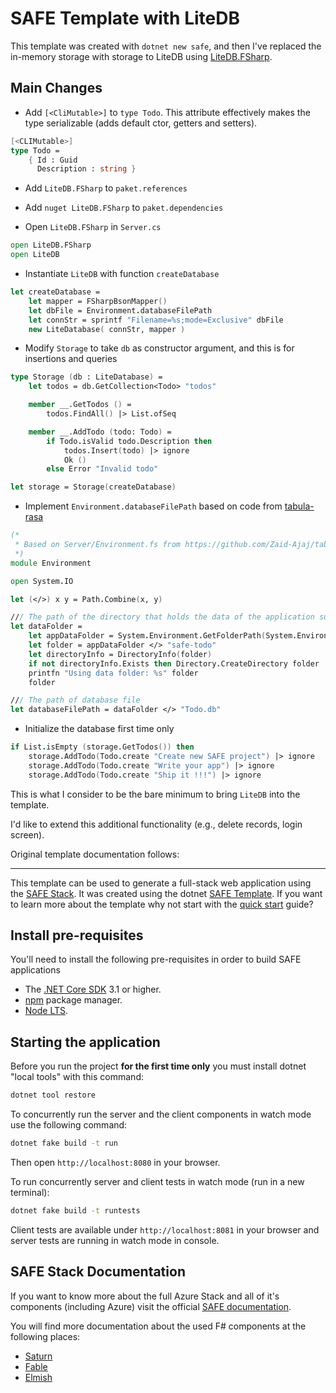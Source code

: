 # SAFE Template with LiteDB

This template was created with `dotnet new safe`, and then I've replaced the in-memory storage with storage to LiteDB using [LiteDB.FSharp](https://github.com/Zaid-Ajaj/LiteDB.FSharp).

## Main Changes

- Add `[<CliMutable>]` to `type Todo`. This attribute effectively makes the type serializable (adds default ctor, getters and setters).

```fs
[<CLIMutable>]
type Todo =
    { Id : Guid
      Description : string }
```

- Add `LiteDB.FSharp` to `paket.references`
- Add `nuget LiteDB.FSharp` to `paket.dependencies`

- Open `LiteDB.FSharp` in `Server.cs`

```fs
open LiteDB.FSharp
open LiteDB
```

- Instantiate `LiteDB` with function `createDatabase`

```fs
let createDatabase =
    let mapper = FSharpBsonMapper()
    let dbFile = Environment.databaseFilePath
    let connStr = sprintf "Filename=%s;mode=Exclusive" dbFile
    new LiteDatabase( connStr, mapper )
```

- Modify `Storage` to take `db` as constructor argument, and this is for insertions and queries

```fs
type Storage (db : LiteDatabase) =
    let todos = db.GetCollection<Todo> "todos"

    member __.GetTodos () =
        todos.FindAll() |> List.ofSeq

    member __.AddTodo (todo: Todo) =
        if Todo.isValid todo.Description then
            todos.Insert(todo) |> ignore
            Ok ()
        else Error "Invalid todo"

let storage = Storage(createDatabase)
```

- Implement `Environment.databaseFilePath` based on code from [tabula-rasa](https://github.com/Zaid-Ajaj/tabula-rasa)

```fs
(* 
 * Based on Server/Environment.fs from https://github.com/Zaid-Ajaj/tabula-rasa
 *)
module Environment

open System.IO

let (</>) x y = Path.Combine(x, y)

/// The path of the directory that holds the data of the application such as the database file, the config files and files concerning security keys.
let dataFolder =
    let appDataFolder = System.Environment.GetFolderPath(System.Environment.SpecialFolder.ApplicationData)
    let folder = appDataFolder </> "safe-todo"
    let directoryInfo = DirectoryInfo(folder)
    if not directoryInfo.Exists then Directory.CreateDirectory folder |> ignore
    printfn "Using data folder: %s" folder
    folder

/// The path of database file
let databaseFilePath = dataFolder </> "Todo.db"
```

- Initialize the database first time only
```fs
if List.isEmpty (storage.GetTodos()) then
    storage.AddTodo(Todo.create "Create new SAFE project") |> ignore
    storage.AddTodo(Todo.create "Write your app") |> ignore
    storage.AddTodo(Todo.create "Ship it !!!") |> ignore
```


This is what I consider to be the bare minimum to bring `LiteDB` into the template.

I'd like to extend this additional functionality (e.g., delete records, login screen). 

Original template documentation follows:

----
This template can be used to generate a full-stack web application using the [SAFE Stack](https://safe-stack.github.io/). It was created using the dotnet [SAFE Template](https://safe-stack.github.io/docs/template-overview/). If you want to learn more about the template why not start with the [quick start](https://safe-stack.github.io/docs/quickstart/) guide?

## Install pre-requisites
You'll need to install the following pre-requisites in order to build SAFE applications

* The [.NET Core SDK](https://www.microsoft.com/net/download) 3.1 or higher.
* [npm](https://nodejs.org/en/download/) package manager.
* [Node LTS](https://nodejs.org/en/download/).

## Starting the application
Before you run the project **for the first time only** you must install dotnet "local tools" with this command:

```bash
dotnet tool restore
```

To concurrently run the server and the client components in watch mode use the following command:

```bash
dotnet fake build -t run
```

Then open `http://localhost:8080` in your browser.

To run concurrently server and client tests in watch mode (run in a new terminal):

```bash
dotnet fake build -t runtests
```

Client tests are available under `http://localhost:8081` in your browser and server tests are running in watch mode in console.

## SAFE Stack Documentation
If you want to know more about the full Azure Stack and all of it's components (including Azure) visit the official [SAFE documentation](https://safe-stack.github.io/docs/).

You will find more documentation about the used F# components at the following places:

* [Saturn](https://saturnframework.org/docs/)
* [Fable](https://fable.io/docs/)
* [Elmish](https://elmish.github.io/elmish/)

